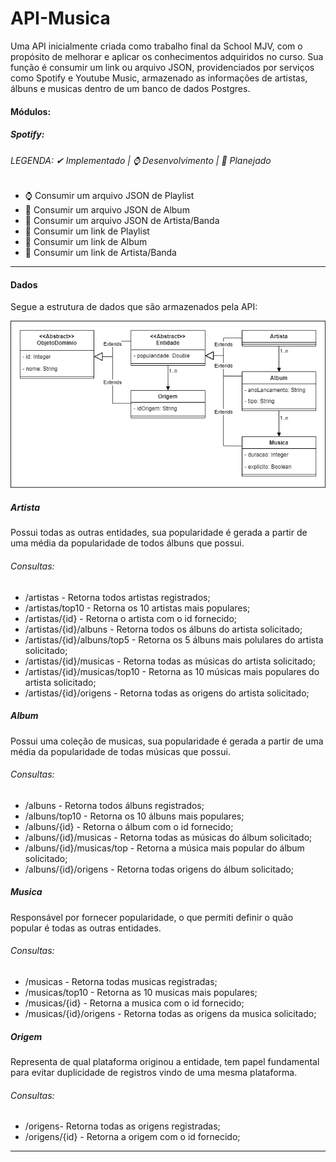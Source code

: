
# API-Musica

Uma API inicialmente criada como trabalho final da School MJV, com o propósito de melhorar e aplicar os conhecimentos adquiridos no curso. Sua função é consumir um link ou arquivo JSON, providenciados por serviços como Spotify e Youtube Music, armazenado as informações de artistas, álbuns e musicas dentro de um banco de dados Postgres.

#### Módulos:

##### Spotify:

###### LEGENDA: ✔ Implementado | ⌚ Desenvolvimento | 📅 Planejado

- ⌚ Consumir um arquivo JSON de Playlist
- 📅 Consumir um arquivo JSON de Album
- 📅 Consumir um arquivo JSON de Artista/Banda
- 📅 Consumir um link de Playlist
- 📅 Consumir um link de Album
- 📅 Consumir um link de Artista/Banda

---

#### Dados

Segue a estrutura de dados que são armazenados pela API:

![imagem de uma diagrama UML, contendo as entidades que terão uma breve explicação abaixo.](diagram/diagram.png)

##### Artista

Possui todas as outras entidades, sua popularidade é gerada a partir de uma média da popularidade de todos álbuns que possui.

###### Consultas:

- /artistas - Retorna todos artistas registrados;
- /artistas/top10 - Retorna os 10 artistas mais populares;
- /artistas/{id} - Retorna o artista com o id fornecido;
- /artistas/{id}/albuns - Retorna todos os álbuns do artista solicitado;
- /artistas/{id}/albuns/top5 - Retorna os 5 álbuns mais polulares do artista solicitado;
- /artistas/{id}/musicas - Retorna todas as músicas do artista solicitado;
- /artistas/{id}/musicas/top10 - Retorna as 10 músicas mais populares do artista solicitado;
- /artistas/{id}/origens - Retorna todas as origens do artista solicitado;

##### Album

Possui uma coleção de musicas, sua popularidade é gerada a partir de uma média da popularidade de todas músicas que possui.

###### Consultas:

- /albuns - Retorna todos álbuns registrados;
- /albuns/top10 - Retorna os 10 álbuns mais populares;
- /albuns/{id} - Retorna o álbum com o id fornecido;
- /albuns/{id}/musicas - Retorna todas as músicas do álbum solicitado;
- /albuns/{id}/musicas/top - Retorna a música mais popular do álbum solicitado;
- /albuns/{id}/origens - Retorna todas origens do álbum solicitado;

##### Musica

Responsável por fornecer popularidade, o que permiti definir o quão popular é todas as outras entidades.

###### Consultas:

- /musicas - Retorna todas musicas registradas;
- /musicas/top10 - Retorna as 10 musicas mais populares;
- /musicas/{id} - Retorna a musica com o id fornecido;
- /musicas/{id}/origens - Retorna todas as origens da musica solicitado;

##### Origem

Representa de qual plataforma originou a entidade, tem papel fundamental para evitar duplicidade de registros vindo de uma mesma plataforma.

###### Consultas:

- /origens- Retorna todas as origens registradas;
- /origens/{id} - Retorna a origem com o id fornecido;

---